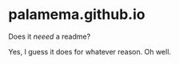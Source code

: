 # palamema.github.io

Does it *neeed* a readme?

Yes, I guess it does for whatever reason. Oh well.
